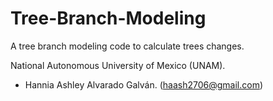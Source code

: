 # Tree-Branch-Modeling
A tree branch modeling code to calculate trees changes.

National Autonomous University of Mexico (UNAM).

* Hannia Ashley Alvarado Galván. (haash2706@gmail.com)
